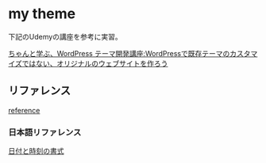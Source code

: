 # my theme

下記のUdemyの講座を参考に実習。

[ちゃんと学ぶ、WordPress テーマ開発講座:WordPressで既存テーマのカスタマイズではない、オリジナルのウェブサイトを作ろう](https://www.udemy.com/course/wordpress_master/)

## リファレンス
[reference](https://developer.wordpress.org/reference/)
### 日本語リファレンス
[日付と時刻の書式](https://ja.wordpress.org/support/article/formatting-date-and-time/)
